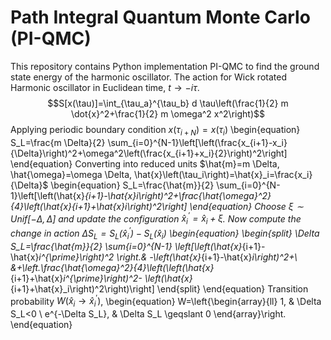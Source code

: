 #  Path Integral Quantum Monte Carlo (PI-QMC)
This repository contains Python implementation PI-QMC to find the ground state energy of the harmonic oscillator. The action for Wick rotated Harmonic oscillator in Euclidean time, $t \rightarrow  -i\tau$.
$$S[x(\tau)]=\int_{\tau_a}^{\tau_b} d \tau\left(\frac{1}{2} m \dot{x}^2+\frac{1}{2} m \omega^2 x^2\right)$$
Applying periodic boundary condition $x\left(\tau_{i+N}\right)=x\left(\tau_i\right)$
\begin{equation}
S_L=\frac{m \Delta}{2} \sum_{i=0}^{N-1}\left[\left(\frac{x_{i+1}-x_i}{\Delta}\right)^2+\omega^2\left(\frac{x_{i+1}+x_i}{2}\right)^2\right]
\end{equation}
Converting into reduced units $\hat{m}=m \Delta, \hat{\omega}=\omega \Delta, \hat{x}\left(\tau_i\right)=\hat{x}_i=\frac{x_i}{\Delta}$
\begin{equation}
S_L=\frac{\hat{m}}{2} \sum_{i=0}^{N-1}\left[\left(\hat{x}_{i+1}-\hat{x}_i\right)^2+\frac{\hat{\omega}^2}{4}\left(\hat{x}_{i+1}+\hat{x}_i\right)^2\right]
\end{equation}
Choose $\xi \sim Unif[-\Delta, \Delta]$ and update the configuration 
 $\hat{x}_i^{\prime}=\hat{x}_i+\xi$. Now
compute the  change in action $\Delta S_L=S_L\left(\hat{x}_i^{\prime}\right)-S_L\left(\hat{x}_i\right)$
\begin{equation} \begin{split}
\Delta S_L=\frac{\hat{m}}{2} \sum_{i=0}^{N-1} \left[\left(\hat{x}_{i+1}-\hat{x}_i^{\prime}\right)^2 \right.& -\left(\hat{x}_{i+1}-\hat{x}_i\right)^2+\\ &+\left.\frac{\hat{\omega}^2}{4}\left(\left(\hat{x}_{i+1}+\hat{x}_i^{\prime}\right)^2- \left(\hat{x}_{i+1}+\hat{x}_i\right)^2\right)\right]
\end{split} \end{equation} 
Transition probability $W\left(\hat{x}_i \rightarrow \hat{x}_i^{\prime}\right)$,
\begin{equation}
W=\left\{\begin{array}{ll}
1, & \Delta S_L<0 \\
e^{-\Delta S_L}, & \Delta S_L \geqslant 0
\end{array}\right.
\end{equation}


